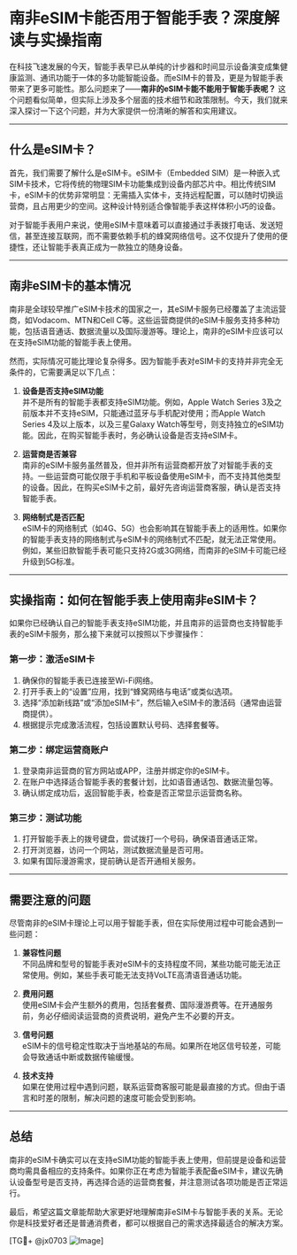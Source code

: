 # 南非eSIM卡能否用于智能手表？深度解读与实操指南

在科技飞速发展的今天，智能手表早已从单纯的计步器和时间显示设备演变成集健康监测、通讯功能于一体的多功能智能设备。而eSIM卡的普及，更是为智能手表带来了更多可能性。那么问题来了——**南非的eSIM卡能不能用于智能手表呢？** 这个问题看似简单，但实际上涉及多个层面的技术细节和政策限制。今天，我们就来深入探讨一下这个问题，并为大家提供一份清晰的解答和实用建议。

---

## 什么是eSIM卡？

首先，我们需要了解什么是eSIM卡。eSIM卡（Embedded SIM）是一种嵌入式SIM卡技术，它将传统的物理SIM卡功能集成到设备内部芯片中。相比传统SIM卡，eSIM卡的优势非常明显：无需插入实体卡，支持远程配置，可以随时切换运营商，且占用更少的空间。这种设计特别适合像智能手表这样体积小巧的设备。

对于智能手表用户来说，使用eSIM卡意味着可以直接通过手表拨打电话、发送短信，甚至连接互联网，而不需要依赖手机的蜂窝网络信号。这不仅提升了使用的便捷性，还让智能手表真正成为一款独立的随身设备。

---

## 南非eSIM卡的基本情况

南非是全球较早推广eSIM卡技术的国家之一，其eSIM卡服务已经覆盖了主流运营商，如Vodacom、MTN和Cell C等。这些运营商提供的eSIM卡服务支持多种功能，包括语音通话、数据流量以及国际漫游等。理论上，南非的eSIM卡应该可以在支持eSIM功能的智能手表上使用。

然而，实际情况可能比理论复杂得多。因为智能手表对eSIM卡的支持并非完全无条件的，它需要满足以下几点：

1. **设备是否支持eSIM功能**  
   并不是所有的智能手表都支持eSIM功能。例如，Apple Watch Series 3及之前版本并不支持eSIM，只能通过蓝牙与手机配对使用；而Apple Watch Series 4及以上版本，以及三星Galaxy Watch等型号，则支持独立的eSIM功能。因此，在购买智能手表时，务必确认设备是否支持eSIM卡。

2. **运营商是否兼容**  
   南非的eSIM卡服务虽然普及，但并非所有运营商都开放了对智能手表的支持。一些运营商可能仅限于手机和平板设备使用eSIM卡，而不支持其他类型的设备。因此，在购买eSIM卡之前，最好先咨询运营商客服，确认是否支持智能手表。

3. **网络制式是否匹配**  
   eSIM卡的网络制式（如4G、5G）也会影响其在智能手表上的适用性。如果你的智能手表支持的网络制式与eSIM卡的网络制式不匹配，就无法正常使用。例如，某些旧款智能手表可能只支持2G或3G网络，而南非的eSIM卡可能已经升级到5G标准。

---

## 实操指南：如何在智能手表上使用南非eSIM卡？

如果你已经确认自己的智能手表支持eSIM功能，并且南非的运营商也支持智能手表的eSIM卡服务，那么接下来就可以按照以下步骤操作：

### 第一步：激活eSIM卡
1. 确保你的智能手表已连接至Wi-Fi网络。
2. 打开手表上的“设置”应用，找到“蜂窝网络与电话”或类似选项。
3. 选择“添加新线路”或“添加eSIM卡”，然后输入eSIM卡的激活码（通常由运营商提供）。
4. 根据提示完成激活流程，包括设置默认号码、选择套餐等。

### 第二步：绑定运营商账户
1. 登录南非运营商的官方网站或APP，注册并绑定你的eSIM卡。
2. 在账户中选择适合智能手表的套餐计划，比如语音通话包、数据流量包等。
3. 确认绑定成功后，返回智能手表，检查是否正常显示运营商名称。

### 第三步：测试功能
1. 打开智能手表上的拨号键盘，尝试拨打一个号码，确保语音通话正常。
2. 打开浏览器，访问一个网站，测试数据流量是否可用。
3. 如果有国际漫游需求，提前确认是否开通相关服务。

---

## 需要注意的问题

尽管南非的eSIM卡理论上可以用于智能手表，但在实际使用过程中可能会遇到一些问题：

1. **兼容性问题**  
   不同品牌和型号的智能手表对eSIM卡的支持程度不同，某些功能可能无法正常使用。例如，某些手表可能无法支持VoLTE高清语音通话功能。

2. **费用问题**  
   使用eSIM卡会产生额外的费用，包括套餐费、国际漫游费等。在开通服务前，务必仔细阅读运营商的资费说明，避免产生不必要的开支。

3. **信号问题**  
   eSIM卡的信号稳定性取决于当地基站的布局。如果所在地区信号较差，可能会导致通话中断或数据传输缓慢。

4. **技术支持**  
   如果在使用过程中遇到问题，联系运营商客服可能是最直接的方式。但由于语言和时差的限制，解决问题的速度可能会受到影响。

---

## 总结

南非的eSIM卡确实可以在支持eSIM功能的智能手表上使用，但前提是设备和运营商均需具备相应的支持条件。如果你正在考虑为智能手表配备eSIM卡，建议先确认设备型号是否支持，再选择合适的运营商套餐，并注意测试各项功能是否正常运行。

最后，希望这篇文章能帮助大家更好地理解南非eSIM卡与智能手表的关系。无论你是科技爱好者还是普通消费者，都可以根据自己的需求选择最适合的解决方案。

[TG💪+ @jx0703 ![Image](https://github.com/user-attachments/assets/dbca1d08-cadb-493c-b0ec-ad6f7a83f270)]